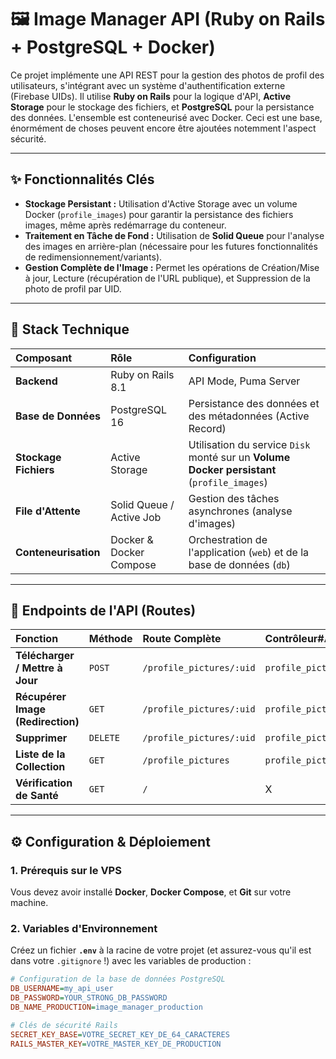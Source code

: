 # 🖼️ Image Manager API (Ruby on Rails + PostgreSQL + Docker)

Ce projet implémente une API REST pour la gestion des photos de profil des utilisateurs, s'intégrant avec un système d'authentification externe (Firebase UIDs). Il utilise **Ruby on Rails** pour la logique d'API, **Active Storage** pour le stockage des fichiers, et **PostgreSQL** pour la persistance des données. L'ensemble est conteneurisé avec Docker. Ceci est une base, énormément de choses peuvent encore être ajoutées notemment l'aspect sécurité.

***

## ✨ Fonctionnalités Clés

* **Stockage Persistant :** Utilisation d'Active Storage avec un volume Docker (`profile_images`) pour garantir la persistance des fichiers images, même après redémarrage du conteneur.
* **Traitement en Tâche de Fond :** Utilisation de **Solid Queue** pour l'analyse des images en arrière-plan (nécessaire pour les futures fonctionnalités de redimensionnement/variants).
* **Gestion Complète de l'Image :** Permet les opérations de Création/Mise à jour, Lecture (récupération de l'URL publique), et Suppression de la photo de profil par UID.

***

## 🚀 Stack Technique

| Composant | Rôle | Configuration |
| :--- | :--- | :--- |
| **Backend** | Ruby on Rails 8.1 | API Mode, Puma Server |
| **Base de Données** | PostgreSQL 16 | Persistance des données et des métadonnées (Active Record) |
| **Stockage Fichiers** | Active Storage | Utilisation du service `Disk` monté sur un **Volume Docker persistant** (`profile_images`) |
| **File d'Attente** | Solid Queue / Active Job | Gestion des tâches asynchrones (analyse d'images) |
| **Conteneurisation** | Docker & Docker Compose | Orchestration de l'application (`web`) et de la base de données (`db`) |

***

## 🎯 Endpoints de l'API (Routes)

| Fonction | Méthode | Route Complète | Contrôleur#Action |
| :--- | :--- | :--- | :--- |
| **Télécharger / Mettre à Jour** | `POST` | `/profile_pictures/:uid` | `profile_pictures#create` |
| **Récupérer Image (Redirection)**| `GET` | `/profile_pictures/:uid` | `profile_pictures#show` |
| **Supprimer** | `DELETE` | `/profile_pictures/:uid` | `profile_pictures#destroy` |
| **Liste de la Collection** | `GET` | `/profile_pictures` | `profile_pictures#index` |
| **Vérification de Santé** | `GET` | `/` | X |

***

## ⚙️ Configuration & Déploiement

### 1. Prérequis sur le VPS

Vous devez avoir installé **Docker**, **Docker Compose**, et **Git** sur votre machine.

### 2. Variables d'Environnement

Créez un fichier **`.env`** à la racine de votre projet (et assurez-vous qu'il est dans votre `.gitignore` !) avec les variables de production :

```ini
# Configuration de la base de données PostgreSQL
DB_USERNAME=my_api_user
DB_PASSWORD=YOUR_STRONG_DB_PASSWORD
DB_NAME_PRODUCTION=image_manager_production

# Clés de sécurité Rails
SECRET_KEY_BASE=VOTRE_SECRET_KEY_DE_64_CARACTERES
RAILS_MASTER_KEY=VOTRE_MASTER_KEY_DE_PRODUCTION
